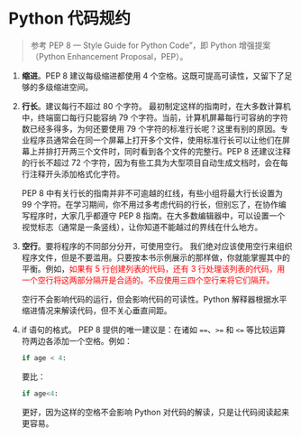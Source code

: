 # Python 代码规约


> 参考 PEP 8 — Style Guide for Python Code”，即 Python 增强提案（Python Enhancement Proposal，PEP）。


1. **缩进**。PEP 8 建议每级缩进都使用 4 个空格。这既可提高可读性，又留下了足够的多级缩进空间。

2. **行长**。建议每行不超过 80 个字符。
    最初制定这样的指南时，在大多数计算机中，终端窗口每行只能容纳 79 个字符。当前，计算机屏幕每行可容纳的字符数已经多得多，为何还要使用 79 个字符的标准行长呢？这里有别的原因。专业程序员通常会在同一个屏幕上打开多个文件，使用标准行长可以让他们在屏幕上并排打开两三个文件时，同时看到各个文件的完整行。PEP 8 还建议注释的行长不超过 72 个字符，因为有些工具为大型项目自动生成文档时，会在每行注释开头添加格式化字符。

    PEP 8 中有关行长的指南并非不可逾越的红线，有些小组将最大行长设置为 99 个字符。在学习期间，你不用过多考虑代码的行长，但别忘了，在协作编写程序时，大家几乎都遵守 PEP 8 指南。在大多数编辑器中，可以设置一个视觉标志（通常是一条竖线），让你知道不能越过的界线在什么地方。

3. **空行**。要将程序的不同部分分开，可使用空行。
    我们绝对应该使用空行来组织程序文件，但是不要滥用。只要按本书示例展示的那样做，你就能掌握其中的平衡。例如，<font color='red'>如果有 5 行创建列表的代码，还有 3 行处理该列表的代码，用一个空行将这两部分隔开是合适的。不应使用三四个空行来将它们隔开。</font>

    空行不会影响代码的运行，但会影响代码的可读性。Python 解释器根据水平缩进情况来解读代码，但不关心垂直间距。

4. if 语句的格式。
    PEP 8 提供的唯一建议是：在诸如 `==`、`>=` 和 `<=` 等比较运算符两边各添加一个空格。例如：
    ```python
    if age < 4:
    ```
    要比：
    ```python
    if age<4:
    ```
    更好，因为这样的空格不会影响 Python 对代码的解读，只是让代码阅读起来更容易。